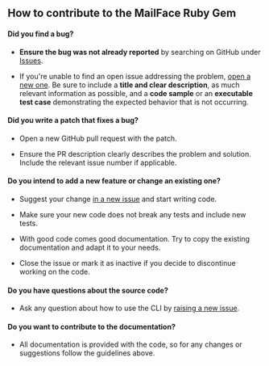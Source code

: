 ## How to contribute to the MailFace Ruby Gem

#### **Did you find a bug?**

* **Ensure the bug was not already reported** by searching on GitHub under [Issues](https://github.com/mailface/mailface-ruby/issues).

* If you're unable to find an open issue addressing the problem, [open a new one](https://github.com/mailface/mailface-ruby/issues/new). Be sure to include a **title and clear description**, as much relevant information as possible, and a **code sample** or an **executable test case** demonstrating the expected behavior that is not occurring.

#### **Did you write a patch that fixes a bug?**

* Open a new GitHub pull request with the patch.

* Ensure the PR description clearly describes the problem and solution. Include the relevant issue number if applicable.

#### **Do you intend to add a new feature or change an existing one?**

* Suggest your change [in a new issue](https://github.com/mailface/mailface-ruby/issues/new) and start writing code.

* Make sure your new code does not break any tests and include new tests.

* With good code comes good documentation. Try to copy the existing documentation and adapt it to your needs.

* Close the issue or mark it as inactive if you decide to discontinue working on the code.

#### **Do you have questions about the source code?**

* Ask any question about how to use the CLI by [raising a new issue](https://github.com/mailface/mailface-ruby/issues/new).

#### **Do you want to contribute to the documentation?**

* All documentation is provided with the code, so for any changes or suggestions follow the guidelines above.
